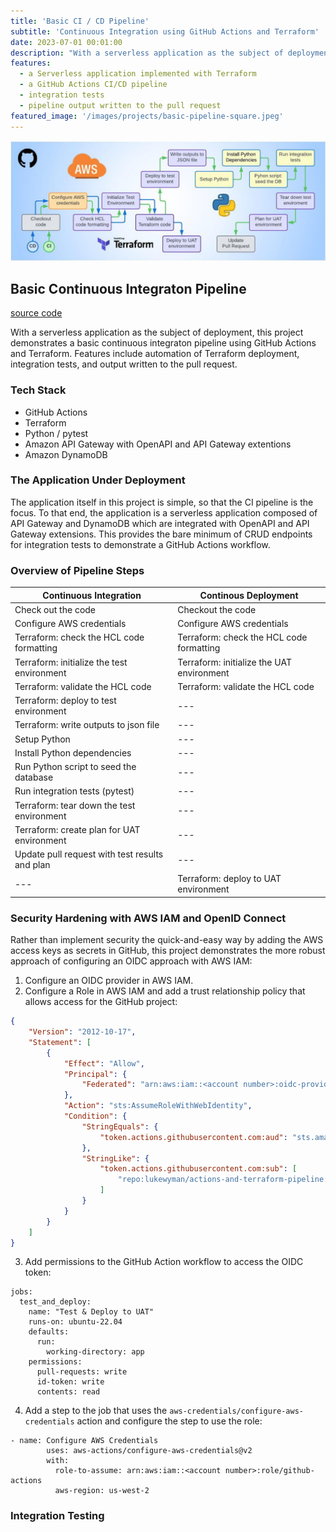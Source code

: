 ```yaml
---
title: 'Basic CI / CD Pipeline'
subtitle: 'Continuous Integration using GitHub Actions and Terraform'
date: 2023-07-01 00:01:00
description: "With a serverless application as the subject of deployment, this project demonstrates a basic continuous integraton pipeline, and features:"
features:
  - a Serverless application implemented with Terraform
  - a GitHub Actions CI/CD pipeline
  - integration tests
  - pipeline output written to the pull request
featured_image: '/images/projects/basic-pipeline-square.jpeg'
---
```


![](/images/projects/basic-pipeline-landscape.jpeg)

## Basic Continuous Integraton Pipeline

[source code](https://github.com/lukewyman/dynamodb-to-opensearch)

With a serverless application as the subject of deployment, this project demonstrates a basic continuous integraton pipeline using GitHub Actions and Terraform. Features include automation of Terraform deployment, integration tests, and output written to the pull request.

### Tech Stack
- GitHub Actions
- Terraform
- Python / pytest
- Amazon API Gateway with OpenAPI and API Gateway extentions
- Amazon DynamoDB

### The Application Under Deployment

The application itself in this project is simple, so that the CI pipeline is the focus. To that end, the application is a serverless application composed of API Gateway and DynamoDB which are integrated with OpenAPI and API Gateway extensions. This provides the bare minimum of CRUD endpoints for integration tests to demonstrate a GitHub Actions workflow.

### Overview of Pipeline Steps

| Continuous Integration                         | Continous Deployment                         |
|------------------------------------------------|----------------------------------------------|
| Check out the code                             | Checkout the code                            |
| Configure AWS credentials                      | Configure AWS credentials                    |
| Terraform: check the HCL code formatting       | Terraform: check the HCL code formatting     |
| Terraform: initialize the test environment     | Terraform: initialize the UAT environment    |
| Terraform: validate the HCL code               | Terraform: validate the HCL code             |
| Terraform: deploy to test environment          | ---                                          |
| Terraform: write outputs to json file          | ---                                          |
| Setup Python                                   | ---                                          |
| Install Python dependencies                    | ---                                          |
| Run Python script to seed the database         | ---                                          |
| Run integration tests (pytest)                 | ---                                          |
| Terraform: tear down the test environment      | ---                                          |
| Terraform: create plan for UAT environment     | ---                                          |
| Update pull request with test results and plan | ---                                          |
| ---                                            | Terraform: deploy to UAT environment         |

### Security Hardening with AWS IAM and OpenID Connect

Rather than implement security the quick-and-easy way by adding the AWS access keys as secrets in GitHub, this project demonstrates the more robust approach of configuring an OIDC approach with AWS IAM:

1. Configure an OIDC provider in AWS IAM.
2. Configure a Role in AWS IAM and add a trust relationship policy that allows access for the GitHub project:
```json
{
    "Version": "2012-10-17",
    "Statement": [
        {
            "Effect": "Allow",
            "Principal": {
                "Federated": "arn:aws:iam::<account number>:oidc-provider/token.actions.githubusercontent.com"
            },
            "Action": "sts:AssumeRoleWithWebIdentity",
            "Condition": {
                "StringEquals": {
                    "token.actions.githubusercontent.com:aud": "sts.amazonaws.com"
                },
                "StringLike": {
                    "token.actions.githubusercontent.com:sub": [
                        "repo:lukewyman/actions-and-terraform-pipeline:*"
                    ]
                }
            }
        }
    ]
}
```
3. Add permissions to the GitHub Action workflow to access the OIDC token:
```
jobs:
  test_and_deploy:
    name: "Test & Deploy to UAT"    
    runs-on: ubuntu-22.04
    defaults:
      run:
        working-directory: app
    permissions:
      pull-requests: write 
      id-token: write
      contents: read
```
4. Add a step to the job that uses the `aws-credentials/configure-aws-credentials` action and configure the step to use the role:
```
- name: Configure AWS Credentials
        uses: aws-actions/configure-aws-credentials@v2 
        with:
          role-to-assume: arn:aws:iam::<account number>:role/github-actions
          aws-region: us-west-2
```

### Integration Testing


